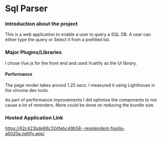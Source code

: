# Sql Parser

### Introduction about the project

This is a web application to enable a user to query a SQL DB. A user can either type the query or Select it from a prefilled list.

### Major Plugins/Libraries

I chose Vue.js for the front end and used Vuetify as the UI library.

#### Performance

The page render takes around 1.25 secs. I measured it using Lighthouse in the chrome dev tools.

As part of performance improvements I did optimise the components to not cause a lot of rerenders. More could be done on reducing the bundle size.


### Hosted Application Link


https://62c423bde86c324febc49b58--resplendent-figolla-a6020a.netlify.app/


